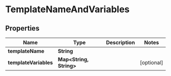 

# TemplateNameAndVariables


## Properties

| Name | Type | Description | Notes |
|------------ | ------------- | ------------- | -------------|
|**templateName** | **String** |  |  |
|**templateVariables** | **Map&lt;String, String&gt;** |  |  [optional] |



